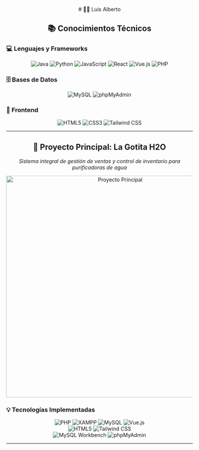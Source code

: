 <div align="center">
# 👨‍💻 Luis Alberto




  
## 📚 Conocimientos Técnicos

</div>

### 💻 Lenguajes y Frameworks

<div align="center">
  <img src="https://img.shields.io/badge/Java-ED8B00?style=for-the-badge&logo=java&logoColor=white" alt="Java"/>
  <img src="https://img.shields.io/badge/Python-3776AB?style=for-the-badge&logo=python&logoColor=white" alt="Python"/>
  <img src="https://img.shields.io/badge/JavaScript-F7DF1E?style=for-the-badge&logo=javascript&logoColor=black" alt="JavaScript"/>
  <img src="https://img.shields.io/badge/React-20232A?style=for-the-badge&logo=react&logoColor=61DAFB" alt="React"/>
  <img src="https://img.shields.io/badge/Vue.js-4FC08D?style=for-the-badge&logo=vue.js&logoColor=white" alt="Vue.js"/>
  <img src="https://img.shields.io/badge/PHP-777BB4?style=for-the-badge&logo=php&logoColor=white" alt="PHP"/>
</div>

### 🗄️ Bases de Datos

<div align="center">
  <img src="https://img.shields.io/badge/MySQL-005C84?style=for-the-badge&logo=mysql&logoColor=white" alt="MySQL"/>
  <img src="https://img.shields.io/badge/phpMyAdmin-6C78AF?style=for-the-badge&logo=phpmyadmin&logoColor=white" alt="phpMyAdmin"/>
</div>

### 🎨 Frontend

<div align="center">
  <img src="https://img.shields.io/badge/HTML5-E34F26?style=for-the-badge&logo=html5&logoColor=white" alt="HTML5"/>
  <img src="https://img.shields.io/badge/CSS3-1572B6?style=for-the-badge&logo=css3&logoColor=white" alt="CSS3"/>
  <img src="https://img.shields.io/badge/Tailwind_CSS-38B2AC?style=for-the-badge&logo=tailwind-css&logoColor=white" alt="Tailwind CSS"/>
</div>

---

<div align="center">
  
## 🚀 Proyecto Principal: La Gotita H2O

</div>

<p align="center"><em>Sistema integral de gestión de ventas y control de inventario para purificadoras de agua</em></p>

<div align="center">
  <img src="https://github.com/user-attachments/assets/f80b0211-4f15-4063-92a8-ab2ca606b80d" alt="Proyecto Principal" width="600px"/>
</div>

### 💡 Tecnologías Implementadas

<div align="center">
  <img src="https://img.shields.io/badge/PHP-777BB4?style=for-the-badge&logo=php&logoColor=white" alt="PHP"/>
  <img src="https://img.shields.io/badge/XAMPP-FB7A24?style=for-the-badge&logo=xampp&logoColor=white" alt="XAMPP"/>
  <img src="https://img.shields.io/badge/MySQL-005C84?style=for-the-badge&logo=mysql&logoColor=white" alt="MySQL"/>
  <img src="https://img.shields.io/badge/Vue.js-4FC08D?style=for-the-badge&logo=vue.js&logoColor=white" alt="Vue.js"/>
</div>

<div align="center">
  <img src="https://img.shields.io/badge/HTML5-E34F26?style=for-the-badge&logo=html5&logoColor=white" alt="HTML5"/>
  <img src="https://img.shields.io/badge/Tailwind_CSS-38B2AC?style=for-the-badge&logo=tailwind-css&logoColor=white" alt="Tailwind CSS"/>
</div>

<div align="center">
  <img src="https://img.shields.io/badge/MySQL_Workbench-4479A1?style=for-the-badge&logo=mysql&logoColor=white" alt="MySQL Workbench"/>
  <img src="https://img.shields.io/badge/phpMyAdmin-6C78AF?style=for-the-badge&logo=phpmyadmin&logoColor=white" alt="phpMyAdmin"/>
</div>

---

